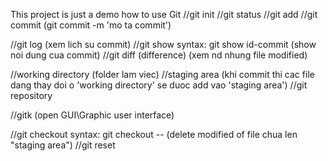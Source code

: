 This project is just a demo how to use Git
//git init
//git status
//git add
//git commit (git commit -m 'mo ta commit')

//git log (xem lich su commit)
//git show syntax: git show id-commit (show noi dung cua commit)
//git diff (difference) (xem nd nhung file modified)

//working directory (folder lam viec)
//staging area (khi commit thi cac file dang thay doi o 'working directory' se duoc add vao 'staging area')
//git repository

//gitk (open GUI\Graphic user interface)

//git checkout syntax: git checkout --<nameFile> (delete modified of file chua len "staging area")
//git reset